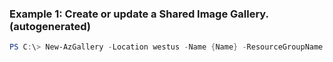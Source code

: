 ### Example 1: Create or update a Shared Image Gallery. (autogenerated)
```powershell
PS C:\> New-AzGallery -Location westus -Name {Name} -ResourceGroupName MyResourceGroup
```

